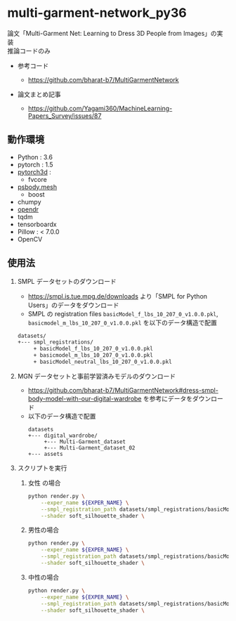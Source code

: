 # multi-garment-network_py36
論文「Multi-Garment Net: Learning to Dress 3D People from Images」の実装<br>
推論コードのみ

- 参考コード
    - https://github.com/bharat-b7/MultiGarmentNetwork

- 論文まとめ記事
    - https://github.com/Yagami360/MachineLearning-Papers_Survey/issues/87

## 動作環境
- Python : 3.6
- pytorch : 1.5
- [pytorch3d](https://github.com/facebookresearch/pytorch3d) : 
    - fvcore
- [psbody.mesh](https://github.com/MPI-IS/mesh)
    - boost
- chumpy
- [opendr](https://github.com/polmorenoc/opendr)
- tqdm
- tensorboardx
- Pillow : < 7.0.0
- OpenCV

## 使用法

1. SMPL データセットのダウンロード
    - https://smpl.is.tue.mpg.de/downloads より「SMPL for Python Users」のデータをダウンロード
    - SMPL の registration files `basicModel_f_lbs_10_207_0_v1.0.0.pkl`, `basicmodel_m_lbs_10_207_0_v1.0.0.pkl` を以下のデータ構造で配置
    ```sh
    datasets/
    +--- smpl_registrations/
         + basicModel_f_lbs_10_207_0_v1.0.0.pkl
         + basicmodel_m_lbs_10_207_0_v1.0.0.pkl
         + basicModel_neutral_lbs_10_207_0_v1.0.0.pkl
    ```

1. MGN データセットと事前学習済みモデルのダウンロード
    - https://github.com/bharat-b7/MultiGarmentNetwork#dress-smpl-body-model-with-our-digital-wardrobe を参考にデータをダウンロード
    - 以下のデータ構造で配置
        ```
        datasets
        +--- digital_wardrobe/
             +--- Multi-Garment_dataset
             +--- Multi-Garment_dataset_02
        +--- assets
        ```

1. スクリプトを実行
    1. 女性 の場合
        ```sh
        python render.py \
            --exper_name ${EXPER_NAME} \
            --smpl_registration_path datasets/smpl_registrations/basicModel_f_lbs_10_207_0_v1.0.0.pkl \
            --shader soft_silhouette_shader \
        ```

    1. 男性の場合
        ```sh
        python render.py \
            --exper_name ${EXPER_NAME} \
            --smpl_registration_path datasets/smpl_registrations/basicModel_m_lbs_10_207_0_v1.0.0.pkl \
            --shader soft_silhouette_shader \
        ```
    1. 中性の場合
        ```sh
        python render.py \
            --exper_name ${EXPER_NAME} \
            --smpl_registration_path datasets/smpl_registrations/basicModel_neutral_lbs_10_207_0_v1.0.0.pkl \
            --shader soft_silhouette_shader \
        ```